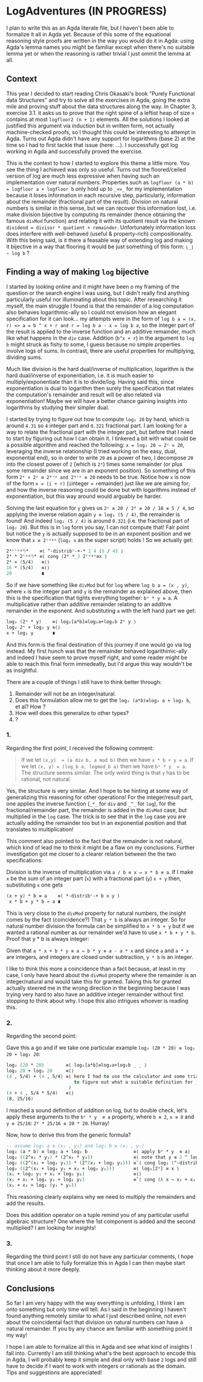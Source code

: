 # LogAdventures (**IN PROGRESS**)

I plan to write this as an Agda literate file, but I haven't been able to formalize it all in Agda yet. Because of this some of the equational reasoning style proofs are written in the way you would do it in Agda: using Agda's lemma names you might be familiar except when there's no suitable lemma yet or when the reasoning is rather trivial I just ommit the lemma at all.

## Context

This year I decided to start reading Chris Okasaki's book "Purely Functional data Structures" and try to solve all the exercises in Agda, going the extra mile and proving stuff about the data structures along the way. In Chapter 3, exercise 3.1. it asks us to prove that the right spine of a leftist heap of size `n` contains at most `logfloor2 (n + 1)` elements. All the solutions I looked at justified this argument via induction but in written form, not actually machine-checked proofs, so I thought this could be interesting to attempt in Agda. Turns out Agda didn't have any support for logarithms (base 2) at the time so I had to first tackle that issue (here: ...). I successfully got log working in Agda and successfully proved the exercise.

This is the context to how I started to explore this theme a little more. You see the thing I achieved was only so useful. Turns out the floored/ceiled version of log are much less expressive when having such an implementation over natural numbers. Properties such as `logfloor (a * b) = logfloor a + logfloor b` only hold up to `_<=_` for my implementation because it loses information in each recursive step, particularly, information about the remainder (fractional part of the result). Division on natural numbers is similar in this sense, but we can recover this information lost, i.e. make division bijective by computing its remainder (hence obtaining the famous `divMod` function) and relating it with its quotient result via the known `dividend = divisor * quotient + remainder`. Unfortunately information loss does interfere with well-behaved (useful & property-rich) compositionality. With this being said, is it there a feasable way of extending log and making it bijective in a way that flooring it would be just something of this form: `⌊_⌋ ∘ log b` ?

## Finding a way of making `log` bijective

I started by looking online and it might have been o my framing of the question or the search engine I was using, but I didn't really find anything particularly useful nor illuminating about this topic. After researching it myself, the main struggle I found is that the remainder of a log computation also behaves logarithmic-ally so I could not envision how an elegant specification for it can look... my attempts were in the form of `log b a = (x, r) => a = b ^ x + r and r = log b a - x = log b a`, so the integer part of the result is applied to the inverse function and an additive remainder, much like what happens in the `div` case. Addition (`b^x + r`) in the argument to `log b` might struck as fishy to some, I guess because no simple properties involve logs of sums. In contrast, there are useful properties for multiplying, dividing sums.

Much like division is the hard dual/inverse of multiplication, logarithm is the hard dual/inverse of exponentiation, i.e. it is much easier to multiply/exponentiate than it is to divide/log. Having said this, since exponentiation is dual to logarithm then surely the specification that relates the computation's remainder and result will be also related via exponentiation! Maybe we will have a better chance gaining insights into logarithms by studying their simpler dual.

I started by trying to figure out how to compute `log₂ 20` by hand, which is around `4.31` so `4` integer part and `0.321` fractional part. I am looking for a way to relate the fractional part with the integer part, but before that I need to start by figuring out how I can obtain it. I tinkered a bit with what could be a possible algorithm  and reached the following: `x = log₂ 20 ⇔ 2ˣ = 20`, leveraging the inverse relationship (I tried working on the easy, dual, exponential end), so in order to write `20` as a power of two, I decompose `20` into the closest power of `2` (which is `2⁴`) times some remainder (or plus some remainder since we are in an exponent position). So something of this form  `2⁴ × 2ʸ ≡ 2⁴⁺ʸ and 2⁴⁺ʸ ≡ 20` needs to be true. Notice how `x` is now of the form `x = (i + r)` (`i`integer + `r`emainder) just like we are aiming for; and how the inverse reasoning could be done but with logarithms instead of exponentiation, but this way around would arguably be harder.

Solving the last equation for `y` gives us `2ʸ ≡ 20 / 2⁴ ≡ 20 / 16 ≡ 5 / 4`, so applying the inverse relation again `y ≡ log₂ (5 / 4)`, the remainder is found! And indeed `log₂ (5 / 4)` is around `0.321` (i.e. the fractional part of `log₂ 20`). But this is in `log` form you say, I can not compute that! Fair point but notice the `y` is actually supposed to be in an exponent position and we know that `x ≡ 2ˡᵒᵍˣ` (`log₂ x` as the super script) holds ! So we actually get:

```agda
2⁴⁺ˡᵒᵍ⁵⁄⁴    ≡⟨ ^-distribˡ-+-* 2 4 (5 / 4) ⟩
2⁴ * 2ˡᵒᵍ⁵⁄⁴ ≡⟨ cong (2⁴ *_) 2ˡᵒᵍˣ≡x ⟩
2⁴ × (5/4)   ≡⟨⟩
16 * (5/4)   ≡⟨⟩
20           ∎
```

So if we have something like `divMod` but for `log` where `log b a = (x , y)`, where `x` is the integer part and `y` is the remainder as explained above, then this is the specification that tights everything together: `bˣ * y ≡ a`. A multiplicative rather than additive remainder relating to an additive remainder in the exponent. And substituting `a` with the left hand part we get:

```agda
log₂ (2ˣ * y)    ≡⟨ log₂[a*b]≡log₂a+log₂b 2ˣ y ⟩
log₂ 2ˣ + log₂ y ≡⟨⟩
x + log₂ y       ∎
```

And this form is the final destination of this journey if one would go via log instead. My first hunch was that the remainder behaved logarithimic-ally and indeed I have seem to prove myself right, and some reader might be able to reach this final form immedeatly, but I'd argue this way wouldn't be as insightful.

There are a couple of things I still have to think better through:

1. Remainder will not be an integer/natural.
2. Does this formulation allow me to get the `log₂ (a*b)≡log₂ a + log₂ b`, et al? How ?
3. How well does this generalize to other types?
4. ?

### 1.

Regarding the first point, I received the following comment:

> If we let `(x,y)  = (a div b, a mod b)` then we have `x * b + y = a`. If we let `(x, y) = (log_b a, logmod_b a)` then we have `bˣ * y  = a`.  The structure seems similar. The only weird thing is that `y` has to be rational, not natural.

Yes, the structure is very similar. And I hope to be hinting at some way of generalizing this reasoning for other operations! For the integer/result part, one applies the inverse function (`_*_` for `div` and `_^_` for `log`), for the fractional/remainder part, the remainder is added in the `divMod` case, but multiplied in the `log` case. The trick is to see that in the `log` case you are actually adding the remainder too but in an exponential position and that translates to multiplication!

This comment also pointed to the fact that the remainder is not natural, which kind of lead me to think it might be a flaw on my conclusions. Further investigation got me closer to a clearer relation between the the two specifications:

Division is the inverse of multiplication via `a / b ≡ x ⇔ x * b ≡ a`. If I make `x` be the sum of an integer part (`x`) with a fractional part (`y`) `x + y` then, substituting `x` one gets 

```agda
(x + y) * b ≡ a    ≡⟨ *-distribʳ-+ b x y ⟩
 x * b + y * b = a ∎
```

This is very close to the `divMod` property for natural numbers, the insight comes by the fact (coincidence?) That `y * b` is always an integer. So for natural number division the formula can be simplified to `x * b + y` but if we wanted a rational number as our remainder we'd have to use `x * b + y * b`. Proof that y * b is always integer: 

Given that `a * x + b * y ≡ a ⇔ b * y ≡ a - a * x` and since `a` and `a * x` are integers, and integers are closed under subtraction, `y * b` is an integer.

I like to think this more a coincidence than a fact because, at least in my case, I only have heard about the `divMod` property where the remainder is an integer/natural and would take this for granted. Taking this for granted actually steered me in the wrong direction in the beginning because I was trying very hard to also have an additive integer remainder without first stopping to think about why. I hope this also intrigues whoever is reading this.

### 2.

Regarding the second point:

Gave this a go and if we take one particular example `log₂ (20 * 20) ≡ log₂ 20 + log₂ 20`:

```agda
log₂ (20 * 20)        ≡⟨ log₂[a*b]≡log₂a+log₂b _ _ ⟩
log₂ 20 + log₂ 20     ≡⟨⟩
(4 , 5/4) + (4 , 5/4) ≡⟨ here I had to use the calculator and some trial and error
                         to figure out what a suitable definition for _+_ could be
                       ⟩
(4 + 4 , 5/4 * 5/4)   ≡⟨⟩
(8, 25/16)
```

I reached a sound definition of addition on log, but to double check, let's apply these arguments to the `bˣ * y  ≡ a` property, where `b ≡ 2`, `x ≡ 8` and `y ≡ 25/16`: `2⁸ * 25/16 ≡ 20 * 20`. Hurray!

Now, how to derive this from the generic formula?

```agda
-- assume log₂ a ≡ (x₁ , y₁) and log₂ b ≡ (x₂ , y₂)
log₂ (a * b) ≡ log₂ a + log₂ b                 ≡⟨ apply bˣ * y  ≡ a⟩
log₂ ((2^x₁ * y₁) * (2^x₂ * y₂))               ≡⟨ note that y ≡ 2 ^ log₂ y ⟩
log₂ ((2^(x₁ + log₂ y₁)) * (2^(x₂ + log₂ y₂))) ≡˘⟨ cong log₂ (^-distribˡ-+-* 2 (x₁ + log₂ y₁) (x₂ + log₂ y₂) ⟩
log₂ ((2^(x₁ + log₂ y₁ + x₂ + log₂ y₂)))       ≡⟨ log₂[2ˣ] ≡ x ⟩
(x₁ + log₂ y₁ + x₂ + log₂ y₂)                  ≡⟨⟩
(x₁ + x₂ + log₂ y₁ + log₂ y₂)                  ≡˘⟨ cong (λ x → x₁ + x₂ + x) (log₂[a*b]≡log₂a+log₂b y₁ y₂) ⟩
(x₁ + x₂ + log₂ (y₁ * y₂))
```

This reasoning clearly explains why we need to multiply the remainders and add the results.
 
Does this addition operator on a tuple remind you of any particular useful algebraic structure? One where the 1st component is added and the second multiplied? I am looking for insights!

### 3.

Regarding the third point I still do not have any particular comments, I hope that once I am able to fully formalize this in Agda I can then maybe start thinking about it more deeply.

## Conclusions

So far I am very happy with the way everything is unfolding, I think I am onto something but only time will tell. As I said in the beginning I haven't found anything remotely similar to what I just described online, not even about the coincidental fact that division on natural numbers can have a natural remainder. If you by any chance are familiar with something point it my way!

I hope I am able to formalize all this in Agda and see what kind of insights I fall into. Currently I am still thinking what's the best approach to encode this in Agda, I will probably keep it simple and deal only with base `2` logs and still have to decide if I want to work with integers or rationals as the domain. Tips and suggestions are appreciated!
